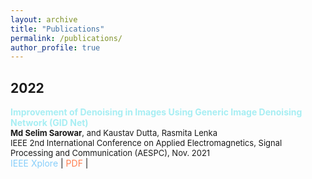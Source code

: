 ```yaml
---
layout: archive
title: "Publications"
permalink: /publications/
author_profile: true
---
```




<h2 class="year">2022</h2>

 <span style="font-size:14px"><a href="https://ieeexplore.ieee.org/document/9708513" style="color: #A7EEF3; text-decoration:none;" target="\_blank"><strong>Improvement of Denoising in Images Using Generic Image Denoising Network (GID Net)</strong> </a></span><br>
            <span style="font-size:13px"><strong>Md Selim Sarowar</strong><span style="font-weight:normal">, and Kaustav Dutta, Rasmita Lenka</span></span><br>
     <span style="font-weight:normal;font-size:13px">IEEE 2nd International Conference on Applied Electromagnetics, Signal Processing and Communication (AESPC), Nov. 2021</span><br>
 <span style="font-weight:normal;font-size:14px"><i class="fa fa-file" style="color:LightSkyBlue"></i> <a href="https://ieeexplore.ieee.org/document/9708513" style="color: LightSkyBlue; text-decoration:none;" target="\_blank">IEEE Xplore</a> | <i class="fas fa-file-pdf" style="color:Coral"></i> <a href="https://ieeexplore.ieee.org/stamp/stamp.jsp?tp=&arnumber=9708513" style="color: Coral; text-decoration:none;" target="\_blank">PDF</a> |
